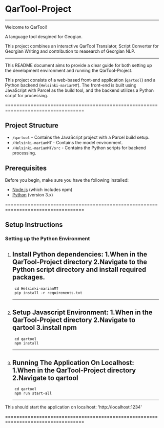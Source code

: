 # QarTool-Project

**********************************************
Welcome to QarTool! 

A language tool desgined for Geogian.

This project combines an interactive QarTool Translator, Script Converter for Georgian Writing and contribution to reasearch of Georgian NLP.
**********************************************

This README document aims to provide a clear guide for both setting up the development environment and running the QarTool-Project.

This project consists of a web-based front-end application (`qartool`) and a Python backend (`Helsinki-marianMT`). The front-end is built using JavaScript with Parcel as the build tool, and the backend utilizes a Python script for processing.

==================================================================================

## Project Structure

- `/qartool` - Contains the JavaScript project with a Parcel build setup.
- `/Helsinki-marianMT` - Contains the model environment.
- `/Helsinki-marianMT/src` - Contains the Python scripts for backend processing.

## Prerequisites

Before you begin, make sure you have the following installed:
- [Node.js](https://nodejs.org/) (which includes npm)
- [Python](https://www.python.org/downloads/) (version 3.x)


==================================================================================

## Setup Instructions

### Setting up the Python Environment

1. **Install Python dependencies**:
    1.When in the QarTool-Project directory
    2.Navigate to the Python script directory and install required packages.
    -------------------------------------
        cd Helsinki-marianMT
        pip install -r requirements.txt
    -------------------------------------

2. **Setup Javascript Environment**:
    1.When in the QarTool-Project directory
    2.Navigate to qartool
    3.install npm
    -------------------------------------
        cd qartool
        npm install
    -------------------------------------

3. **Running The Application On Localhost**:
    1.When in the QarTool-Project directory
    2.Navigate to qartool
    -------------------------------------
        cd qartool
        npm run start-all
    -------------------------------------
This should start the application on localhost: 
    'http://localhost:1234'

==================================================================================
